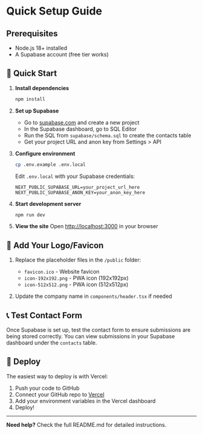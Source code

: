 # Quick Setup Guide

## Prerequisites
- Node.js 18+ installed
- A Supabase account (free tier works)

## 🚀 Quick Start

1. **Install dependencies**
   ```bash
   npm install
   ```

2. **Set up Supabase**
   - Go to [supabase.com](https://supabase.com) and create a new project
   - In the Supabase dashboard, go to SQL Editor
   - Run the SQL from `supabase/schema.sql` to create the contacts table
   - Get your project URL and anon key from Settings > API

3. **Configure environment**
   ```bash
   cp .env.example .env.local
   ```
   
   Edit `.env.local` with your Supabase credentials:
   ```
   NEXT_PUBLIC_SUPABASE_URL=your_project_url_here
   NEXT_PUBLIC_SUPABASE_ANON_KEY=your_anon_key_here
   ```

4. **Start development server**
   ```bash
   npm run dev
   ```

5. **View the site**
   Open [http://localhost:3000](http://localhost:3000) in your browser

## 🎨 Add Your Logo/Favicon

1. Replace the placeholder files in the `/public` folder:
   - `favicon.ico` - Website favicon
   - `icon-192x192.png` - PWA icon (192x192px)
   - `icon-512x512.png` - PWA icon (512x512px)

2. Update the company name in `components/header.tsx` if needed

## 📞 Test Contact Form

Once Supabase is set up, test the contact form to ensure submissions are being stored correctly. You can view submissions in your Supabase dashboard under the `contacts` table.

## 🚀 Deploy

The easiest way to deploy is with Vercel:

1. Push your code to GitHub
2. Connect your GitHub repo to [Vercel](https://vercel.com)
3. Add your environment variables in the Vercel dashboard
4. Deploy!

---

**Need help?** Check the full README.md for detailed instructions. 
